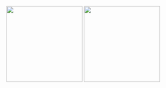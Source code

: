 <img src="https://github-readme-stats.vercel.app/api?username=kennymckormick&count_private=true&show_icons=true&theme=tokyonight&layout=compact" height="200"> <img src="https://github-readme-stats.vercel.app/api/top-langs/?username=kennymckormick&layout=compact" height="200">

<!--
**kennymckormick/kennymckormick** is a ✨ _special_ ✨ repository because its `README.md` (this file) appears on your GitHub profile.

Here are some ideas to get you started:

- 🔭 I’m currently working on ...
- 🌱 I’m currently learning ...
- 👯 I’m looking to collaborate on ...
- 🤔 I’m looking for help with ...
- 💬 Ask me about ...
- 📫 How to reach me: ...
- 😄 Pronouns: ...
- ⚡ Fun fact: ...
-->
